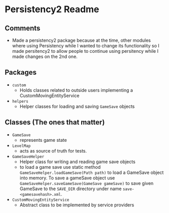 # Persistency2 Readme
## Comments
- Made a persistency2 package because at the time, other modules where using Persistency while I wanted to change its functionality so I made persitency2 to allow people to continue using persitency while I made changes on the 2nd one.
## Packages
- `custom`
  - Holds classes related to outside users implementing a CustomMovingEntityService
- `helpers`
  - Helper classes for loading and saving `GameSave` objects
## Classes (The ones that matter)
- `GameSave`
  - represents game state
- `LevelMap`
  - acts as source of truth for tests.
- `GameSaveHelper`
  - Helper class for writing and reading game save objects
  - to load a game save use static method `GameSaveHelper.loadGameSave(Path path)` to load a GameSave object into memory. To save a gameSave object use `GameSaveHelper.saveGameSave(GameSave gameSave)` to save given GameSave to the `SAVE_DIR` directory under name `save-<gamesavehash>.xml`.
- `CustomMovingEntityService`
  - Abstract class to be implemented by service providers